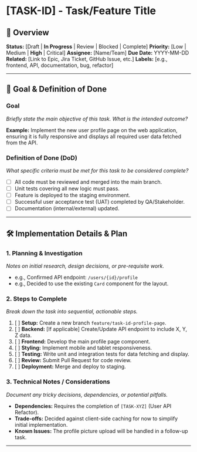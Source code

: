 # [TASK-ID] - Task/Feature Title

## 📌 Overview

**Status:** [Draft | **In Progress** | Review | Blocked | Complete]
**Priority:** [Low | Medium | **High** | Critical]
**Assignee:** [Name/Team]
**Due Date:** YYYY-MM-DD
**Related:** [Link to Epic, Jira Ticket, GitHub Issue, etc.]
**Labels:** [e.g., frontend, API, documentation, bug, refactor]

---

## 🎯 Goal & Definition of Done

### Goal
*Briefly state the main objective of this task. What is the intended outcome?*

**Example:** Implement the new user profile page on the web application, ensuring it is fully responsive and displays all required user data fetched from the API.

### Definition of Done (DoD)
*What specific criteria must be met for this task to be considered complete?*

- [ ] All code must be reviewed and merged into the main branch.
- [ ] Unit tests covering all new logic must pass.
- [ ] Feature is deployed to the staging environment.
- [ ] Successful user acceptance test (UAT) completed by QA/Stakeholder.
- [ ] Documentation (internal/external) updated.

---

## 🛠 Implementation Details & Plan

### 1. Planning & Investigation
*Notes on initial research, design decisions, or pre-requisite work.*
* e.g., Confirmed API endpoint: `/users/{id}/profile`
* e.g., Decided to use the existing `Card` component for the layout.

### 2. Steps to Complete
*Break down the task into sequential, actionable steps.*

1. [ ] **Setup:** Create a new branch `feature/task-id-profile-page`.
2. [ ] **Backend:** [If applicable] Create/Update API endpoint to include X, Y, Z data.
3. [ ] **Frontend:** Develop the main profile page component.
4. [ ] **Styling:** Implement mobile and tablet responsiveness.
5. [ ] **Testing:** Write unit and integration tests for data fetching and display.
6. [ ] **Review:** Submit Pull Request for code review.
7. [ ] **Deployment:** Merge and deploy to staging.

### 3. Technical Notes / Considerations
*Document any tricky decisions, dependencies, or potential pitfalls.*

* **Dependencies:** Requires the completion of `[TASK-XYZ]` (User API Refactor).
* **Trade-offs:** Decided against client-side caching for now to simplify initial implementation.
* **Known Issues:** The profile picture upload will be handled in a follow-up task.

---
